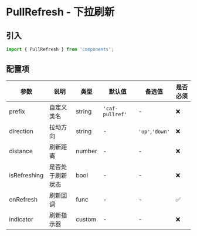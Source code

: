# PullRefresh - 下拉刷新

## 引入
```jsx
import { PullRefresh } from 'components';
```

## 配置项
| 参数 | 说明 | 类型 | 默认值 |备选值 | 是否必须 |
| --- | --- | --- | --- | --- | --- |
| prefix | 自定义类名 | string | `'caf-pullref'` | - | ❌ |
| direction | 拉动方向 | string | - | `'up'`,`'down'` | ❌ |
| distance | 刷新距离 | number | - | - | ❌ |
| isRefreshing | 是否处于刷新状态 | bool | - | - | ❌ |
| onRefresh | 刷新回调 | func | - | - | ✅  |
| indicator | 刷新指示器 | <a class="caf-markdown-hover" data-desc="{ pulling: union ❌,loosing: union ❌,loading: union ❌,finish: union ❌ }">custom</a> | - | - | ❌ |
